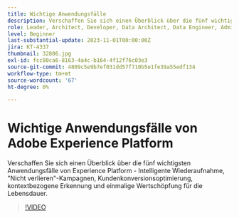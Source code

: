 ```yaml
---
title: Wichtige Anwendungsfälle
description: Verschaffen Sie sich einen Überblick über die fünf wichtigsten Anwendungsfälle von Experience Platform&mdash; intelligente Wiederaufnahme, keine Kampagnen verlieren, Kundenkonversionsoptimierung, kontextbezogene Erkennung und einmalige Wertschöpfung für die Lebensdauer.
role: Leader, Architect, Developer, Data Architect, Data Engineer, Admin, User
level: Beginner
last-substantial-update: 2023-11-01T00:00:00Z
jira: KT-4337
thumbnail: 32806.jpg
exl-id: fcc80ca6-8163-4a4c-b164-4f12f76c03e3
source-git-commit: 4809c5e9b7ef031dd57f710b5e1fe39a55edf134
workflow-type: tm+mt
source-wordcount: '67'
ht-degree: 0%

---
```


# Wichtige Anwendungsfälle von Adobe Experience Platform

Verschaffen Sie sich einen Überblick über die fünf wichtigsten Anwendungsfälle von Experience Platform - Intelligente Wiederaufnahme, &quot;Nicht verlieren&quot;-Kampagnen, Kundenkonversionsoptimierung, kontextbezogene Erkennung und einmalige Wertschöpfung für die Lebensdauer.

>[!VIDEO](https://video.tv.adobe.com/v/32806?learn=on)

